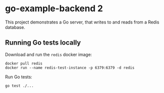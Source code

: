 # go-example-backend 2

This project demonstrates a Go server, that writes to and reads from a Redis database.

## Running Go tests locally

Download and run the `redis` docker image:

```
docker pull redis
docker run --name redis-test-instance -p 6379:6379 -d redis
```

Run Go tests:

```
go test ./...
```
